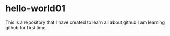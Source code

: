 # hello-world01
This is a repository that I have created to learn all about github I am learning github for first time.
